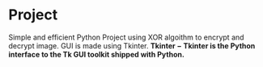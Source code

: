 # Project


Simple and efficient Python Project using XOR algoithm to encrypt and decrypt image.
GUI is made using Tkinter.
</n>
**Tkinter − Tkinter is the Python interface to the Tk GUI toolkit shipped with Python.**
